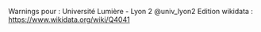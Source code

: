 Warnings pour : Université Lumière - Lyon 2 @univ_lyon2
Edition wikidata : https://www.wikidata.org/wiki/Q4041 

